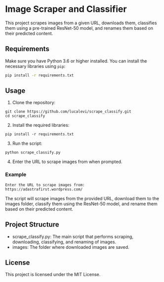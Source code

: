 # Image Scraper and Classifier

This project scrapes images from a given URL, downloads them, classifies them using a pre-trained ResNet-50 model, and renames them based on their predicted content.

## Requirements

Make sure you have Python 3.6 or higher installed. You can install the necessary libraries using `pip`:

```sh
pip install -r requirements.txt
```

## Usage
1. Clone the repository:
```
git clone https://github.com/lucalevi/scrape_classify.git
cd scrape_classify

```
2. Install the required libraries:
````
pip install -r requirements.txt
````

3.  Run the script:
````
python scrape_classify.py
````

4. Enter the URL to scrape images from when prompted.

### Example
```
Enter the URL to scrape images from: https://adastrafirst.wordpress.com/
```

The script will scrape images from the provided URL, download them to the images folder, classify them using the ResNet-50 model, and rename them based on their predicted content.

## Project Structure
- scrape_classify.py: The main script that performs scraping, downloading, classifying, and renaming of images.
- images: The folder where downloaded images are saved.

## License
This project is licensed under the MIT License.

